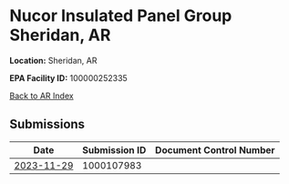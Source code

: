 # Nucor Insulated Panel Group Sheridan, AR

**Location:** Sheridan, AR

**EPA Facility ID:** 100000252335

[Back to AR Index](../../index.md)

## Submissions

| Date | Submission ID | Document Control Number |
|------|--------------|-------------------------|
| [2023-11-29](submissions/1000107983.md) | 1000107983 |  |
